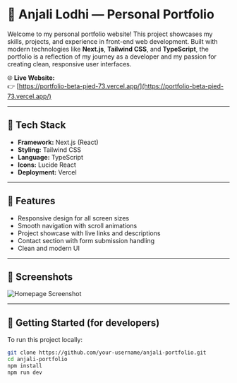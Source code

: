 # 💼 Anjali Lodhi — Personal Portfolio

Welcome to my personal portfolio website! This project showcases my skills, projects, and experience in front-end web development. Built with modern technologies like **Next.js**, **Tailwind CSS**, and **TypeScript**, the portfolio is a reflection of my journey as a developer and my passion for creating clean, responsive user interfaces.

🌐 **Live Website:**  
👉 [https://portfolio-beta-pied-73.vercel.app/](https://portfolio-beta-pied-73.vercel.app/)

---

## 🚀 Tech Stack

- **Framework:** Next.js (React)
- **Styling:** Tailwind CSS
- **Language:** TypeScript
- **Icons:** Lucide React
- **Deployment:** Vercel

---

## 📁 Features

- Responsive design for all screen sizes
- Smooth navigation with scroll animations
- Project showcase with live links and descriptions
- Contact section with form submission handling
- Clean and modern UI

---

## 📸 Screenshots
![Homepage Screenshot](./public/Screenshot%2025-06-17%002117.png)


---

## 📂 Getting Started (for developers)

To run this project locally:

```bash
git clone https://github.com/your-username/anjali-portfolio.git
cd anjali-portfolio
npm install
npm run dev
